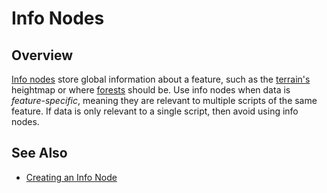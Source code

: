 # Info Nodes

## Overview

[Info nodes] store global information about a feature, such as the [terrain's][terrain] heightmap or where [forests][forest] should be. Use info nodes when data is *feature-specific*, meaning they are relevant to multiple scripts of the same feature. If data is only relevant to a single script, then avoid using info nodes.

## See Also

- [Creating an Info Node](/docs/guides/create-info.md)

[info nodes]: /into-the-woods/world/info
[terrain]: /into-the-woods/world/info/terrain
[forest]: /into-the-woods/world/info/forest
